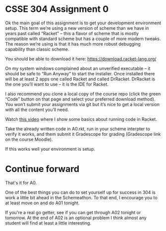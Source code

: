 # CSSE 304 Assignment 0

Ok the main goal of this assignment is to get your development environment setup.  This term we’re using a new version of scheme than we have in years past called “Racket” – this a flavor of scheme that is mostly compatible with standard scheme but has a couple of more modern tweaks.  The reason we’re using is that it has much more robust debugging capability than classic scheme.

You should be able to download it here: https://download.racket-lang.org/

On my system windows complained about an unverified executable – it should be safe to “Run Anyway” to start the installer.  Once installed there will be at least 2 apps one called Racket and called DrRacket.  DrRacket is the one you’ll want to use – it is the IDE for Racket.

I also recommend you clone a local copy of the course repo (click the green “Code” button on that page and select your preferred download method).   You won’t submit your assignments via git but it’s nice to get a local version with all the content you’ll need.

Watch [this video](https://rose-hulman.hosted.panopto.com/Panopto/Pages/Viewer.aspx?id=ef292e55-7183-4fb9-a51d-ade90150fece) where I show some basics about running code in Racket.

Take the already written code in A0.rkt, run in your scheme interpter to verify it works, and them submit it Gradescope for grading (Gradescope link on the course Moodle).  

If this works well your environment is setup.

# Continue forward

That's it for A0.

One of the best things you can do to set yourself up for success in
304 is work a little bit ahead in the Schemeathon.  To that end, I
encourage you to at least move on and do A01 tonight.  

If you're a real go getter, see if you can get through A02 tonight or
tomorrow.  At the end of A02 is an optional problem I think almost any
student will find at least a little interesting.
